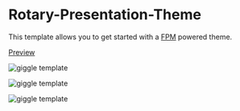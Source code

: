 # Rotary-Presentation-Theme

This template allows you to get started with a [FPM](https://fpm.dev) powered theme.

[Preview](https://fifthtry.github.io/Rotary-Presentation-Theme/)

![giggle template](static/rotary1.png)

![giggle template](static/rotary2.png)

![giggle template](static/rotary3.png)

